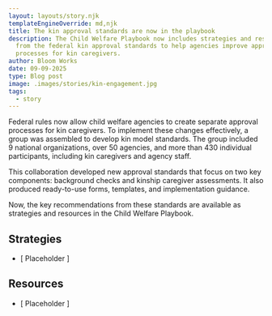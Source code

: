 ```yaml
---
layout: layouts/story.njk
templateEngineOverride: md,njk
title: The kin approval standards are now in the playbook
description: The Child Welfare Playbook now includes strategies and resources
  from the federal kin approval standards to help agencies improve approval
  processes for kin caregivers.
author: Bloom Works
date: 09-09-2025
type: Blog post
image: .images/stories/kin-engagement.jpg
tags:
  - story
---
```

Federal rules now allow child welfare agencies to create separate approval processes for kin caregivers. To implement these changes effectively, a group was assembled to develop kin model standards. The group included 9 national organizations, over 50 agencies, and more than 430 individual participants, including kin caregivers and agency staff. 

This collaboration developed new approval standards that focus on two key components: background checks and kinship caregiver assessments. It also produced ready-to-use forms, templates, and implementation guidance.

Now, the key recommendations from these standards are available as strategies and resources in the Child Welfare Playbook.

## Strategies
- [ Placeholder ]

## Resources
- [ Placeholder ]
